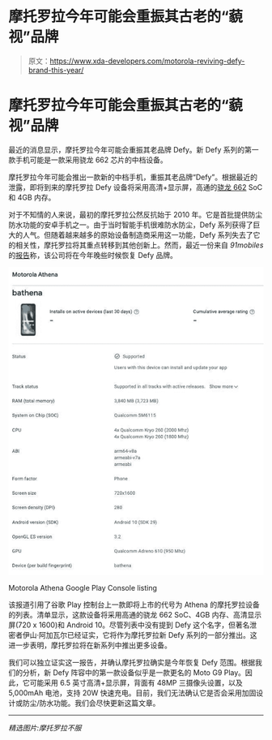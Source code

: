# 摩托罗拉今年可能会重振其古老的“藐视”品牌

> 原文：<https://www.xda-developers.com/motorola-reviving-defy-brand-this-year/>

# 摩托罗拉今年可能会重振其古老的“藐视”品牌

最近的消息显示，摩托罗拉今年可能会重振其老品牌 Defy。新 Defy 系列的第一款手机可能是一款采用骁龙 662 芯片的中档设备。

摩托罗拉今年可能会推出一款新的中档手机，重振其老品牌“Defy”。根据最近的泄露，即将到来的摩托罗拉 Defy 设备将采用高清+显示屏，高通的[骁龙 662](https://www.xda-developers.com/qualcomm-snapdragon-720g-662-460-navic/) SoC 和 4GB 内存。

对于不知情的人来说，最初的摩托罗拉公然反抗始于 2010 年。它是首批提供防尘防水功能的安卓手机之一。由于当时智能手机很难防水防尘，Defy 系列获得了巨大的人气。但随着越来越多的原始设备制造商采用这一功能，Defy 系列失去了它的相关性，摩托罗拉将其重点转移到其他创新上。然而，最近一份来自 *91mobiles* 的[报告](https://www.91mobiles.com/hub/motorola-defy-series-relaunch-exclusive/)称，该公司将在今年晚些时候恢复 Defy 品牌。

 <picture>![Google Play Console listing Motorola Athena](img/315b9b998ed0f9699079c81355a3ff35.png)</picture> 

Motorola Athena Google Play Console listing

该报道引用了谷歌 Play 控制台上一款即将上市的代号为 Athena 的摩托罗拉设备的列表。清单显示，这款设备将采用高通的骁龙 662 SoC、4GB 内存、高清显示屏(720 x 1600)和 Android 10。尽管列表中没有提到 Defy 这个名字，但著名泄密者伊山·阿加瓦尔已经证实，它将作为摩托罗拉新 Defy 系列的一部分推出。这进一步表明，摩托罗拉将在新系列中推出更多设备。

我们可以独立证实这一报告，并确认摩托罗拉确实是今年恢复 Defy 范围。根据我们的分析，新 Defy 阵容中的第一款设备似乎是一款更名的 Moto G9 Play。因此，它可能采用 6.5 英寸高清+显示屏，背面有 48MP 三摄像头设置，以及 5,000mAh 电池，支持 20W 快速充电。目前，我们无法确认它是否会采用加固设计或防尘/防水功能。我们会尽快更新这篇文章。

* * *

*精选图片:摩托罗拉不服*